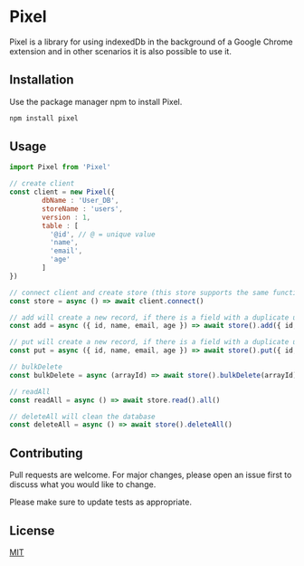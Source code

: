 # Pixel

Pixel is a library for using indexedDb in the background of a Google Chrome extension and in other scenarios it is also possible to use it.

## Installation

Use the package manager npm to install Pixel.

```bash
npm install pixel
```

## Usage

```javascript
import Pixel from 'Pixel'

// create client
const client = new Pixel({
        dbName : 'User_DB',
        storeName : 'users',
        version : 1,
        table : [
          '@id', // @ = unique value
          'name',
          'email',
          'age'
        ]
})

// connect client and create store (this store supports the same functions as indexedDb and has some more utilities)
const store = async () => await client.connect()

// add will create a new record, if there is a field with a duplicate unique value the transaction will give an error
const add = async ({ id, name, email, age }) => await store().add({ id, name, email, age })

// put will create a new record, if there is a field with a duplicate unique value it will update the item.
const put = async ({ id, name, email, age }) => await store().put({ id, name, email, age })

// bulkDelete
const bulkDelete = async (arrayId) => await store().bulkDelete(arrayId)

// readAll
const readAll = async () => await store.read().all()

// deleteAll will clean the database
const deleteAll = async () => await store().deleteAll()
```

## Contributing

Pull requests are welcome. For major changes, please open an issue first
to discuss what you would like to change.

Please make sure to update tests as appropriate.

## License

[MIT](https://choosealicense.com/licenses/mit/)